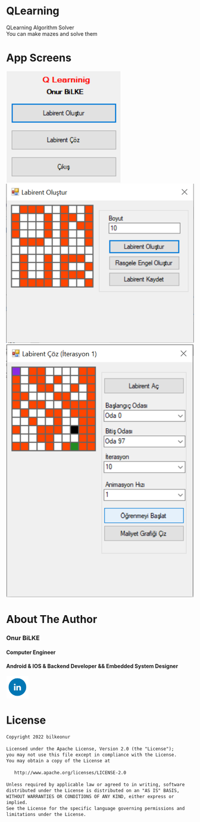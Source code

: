 # QLearning
QLearning Algorithm Solver\
You can make mazes and solve them

# App Screens
![Intro](https://github.com/bilkeonur/QLearning/blob/main/Images/Intro.png)\
![Intro](https://github.com/bilkeonur/QLearning/blob/main/Images/Maze.png)\
![Intro](https://github.com/bilkeonur/QLearning/blob/main/Images/Solving.png)

# About The Author

### Onur BiLKE

#### Computer Engineer
#### Android & IOS & Backend Developer && Embedded System Designer

<a href="https://www.linkedin.com/in/onur-bilke-55b04275/"><img src="https://github.com/aritraroy/social-icons/blob/master/linkedin-icon.png?raw=true" width="60"></a>

# License

```
Copyright 2022 bilkeonur

Licensed under the Apache License, Version 2.0 (the "License");
you may not use this file except in compliance with the License.
You may obtain a copy of the License at

   http://www.apache.org/licenses/LICENSE-2.0

Unless required by applicable law or agreed to in writing, software
distributed under the License is distributed on an "AS IS" BASIS,
WITHOUT WARRANTIES OR CONDITIONS OF ANY KIND, either express or implied.
See the License for the specific language governing permissions and
limitations under the License.
```



